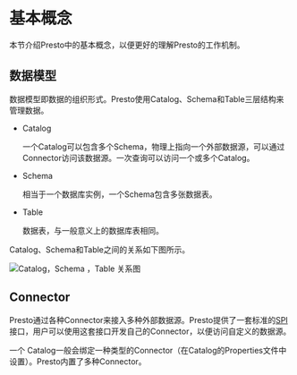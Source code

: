 # 基本概念

本节介绍Presto中的基本概念，以便更好的理解Presto的工作机制。

## 数据模型

数据模型即数据的组织形式。Presto使用Catalog、Schema和Table三层结构来管理数据。

-   Catalog

    一个Catalog可以包含多个Schema，物理上指向一个外部数据源，可以通过Connector访问该数据源。一次查询可以访问一个或多个Catalog。

-   Schema

    相当于一个数据库实例，一个Schema包含多张数据表。

-   Table

    数据表，与一般意义上的数据库表相同。


Catalog、Schema和Table之间的关系如下图所示。

![Catalog，Schema ，Table 关系图](https://static-aliyun-doc.oss-accelerate.aliyuncs.com/assets/img/zh-CN/8698197951/p10900.png)

## Connector

Presto通过各种Connector来接入多种外部数据源。Presto提供了一套标准的[SPI](https://prestodb.io/docs/current/develop/spi-overview.html)接口，用户可以使用这套接口开发自己的Connector，以便访问自定义的数据源。

一个 Catalog一般会绑定一种类型的Connector（在Catalog的Properties文件中设置）。Presto内置了多种Connector。

